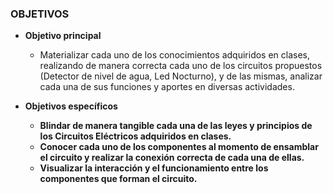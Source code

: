 ### OBJETIVOS

- **Objetivo principal**
  - Materializar cada uno de los conocimientos adquiridos en clases, realizando de manera correcta cada uno de los circuitos propuestos (Detector de nivel de agua, Led Nocturno), y de las mismas, analizar cada una de sus funciones y aportes en diversas actividades.

- **Objetivos específicos**
  - **Blindar de manera tangible cada una de las leyes y principios de los Circuitos Eléctricos adquiridos en clases.**
  - **Conocer cada uno de los componentes al momento de ensamblar el circuito y realizar la conexión correcta de cada una de ellas.**
  - **Visualizar la interacción y el funcionamiento entre los componentes que forman el circuito.**
